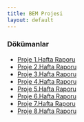 ```yaml
---
title: BEM Projesi
layout: default
---
```


### Dökümanlar

* [Proje 1.Hafta Raporu](docs/hafta1.pdf)<br>
* [Proje 2.Hafta Raporu](docs/hafta2.pdf)<br>
* [Proje 3.Hafta Raporu](docs/hafta3.pdf)<br>
* [Proje 4.Hafta Raporu](docs/hafta4.pdf)<br>
* [Proje 5.Hafta Raporu](docs/hafta5.pdf)<br>
* [Proje 6.Hafta Raporu](docs/hafta6.pdf)<br>
* [Proje 7.Hafta Raporu](docs/hafta7.pdf)<br>
* [Proje 8.Hafta Raporu](docs/hafta8.pdf)<br>
